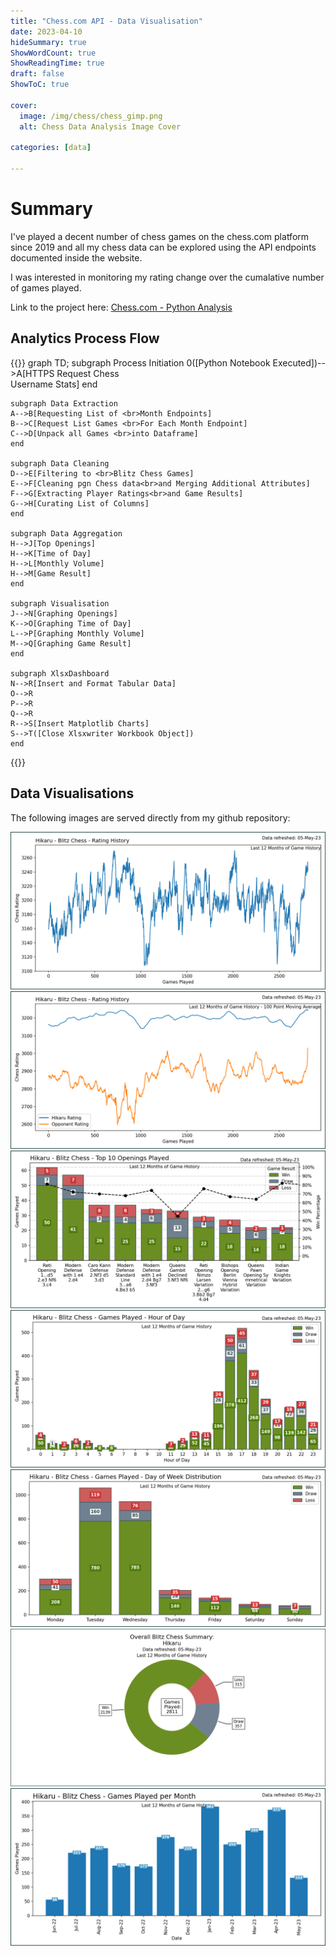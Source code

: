 ```yaml
---
title: "Chess.com API - Data Visualisation"
date: 2023-04-10
hideSummary: true
ShowWordCount: true
ShowReadingTime: true
draft: false
ShowToC: true

cover:
  image: /img/chess/chess_gimp.png
  alt: Chess Data Analysis Image Cover

categories: [data]

---
```


# Summary

I've played a decent number of chess games on the chess.com platform since 2019 and all my chess data can be explored using the API endpoints documented inside the website.

I was interested in monitoring my rating change over the cumalative number of games played.

Link to the project here: [Chess.com - Python Analysis](https://github.com/Filpill/chess_analysis)


## Analytics Process Flow

{{<mermaid>}}
graph TD;
    subgraph Process Initiation
    0([Python Notebook Executed])-->A[HTTPS Request Chess <br>Username Stats]
    end

    subgraph Data Extraction
    A-->B[Requesting List of <br>Month Endpoints]
    B-->C[Request List Games <br>For Each Month Endpoint]
    C-->D[Unpack all Games <br>into Dataframe]
    end

    subgraph Data Cleaning
    D-->E[Filtering to <br>Blitz Chess Games]
    E-->F[Cleaning pgn Chess data<br>and Merging Additional Attributes]
    F-->G[Extracting Player Ratings<br>and Game Results]
    G-->H[Curating List of Columns]
    end

    subgraph Data Aggregation
    H-->J[Top Openings]
    H-->K[Time of Day]
    H-->L[Monthly Volume]
    H-->M[Game Result]
    end

    subgraph Visualisation
    J-->N[Graphing Openings]
    K-->O[Graphing Time of Day]
    L-->P[Graphing Monthly Volume]
    M-->Q[Graphing Game Result]
    end

    subgraph XlsxDashboard
    N-->R[Insert and Format Tabular Data]
    O-->R
    P-->R
    Q-->R
    R-->S[Insert Matplotlib Charts]
    S-->T([Close Xlsxwriter Workbook Object])
    end
{{</mermaid>}}

## Data Visualisations

The following images are served directly from my github repository:

![Rating](https://raw.githubusercontent.com/Filpill/chess_analysis/main/charts/raw_rating_line.png)
![Moving Average Rating](https://raw.githubusercontent.com/Filpill/chess_analysis/main/charts/avg_rating_line.png)
![Top Openings](https://raw.githubusercontent.com/Filpill/chess_analysis/main/charts/top_openings.png)
![Time of Day](https://raw.githubusercontent.com/Filpill/chess_analysis/main/charts/time_of_day.png)
![Day of Week](https://raw.githubusercontent.com/Filpill/chess_analysis/main/charts/day_of_week.png)
![Chess Summary](https://raw.githubusercontent.com/Filpill/chess_analysis/main/charts/chess_summary_pie.png)
![Monthly Games](https://raw.githubusercontent.com/Filpill/chess_analysis/main/charts/monthly_games.png)

